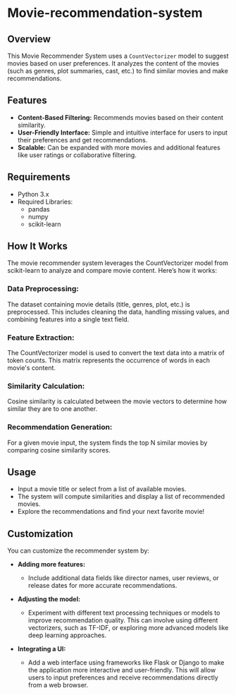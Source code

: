 # Movie-recommendation-system

## Overview

This Movie Recommender System uses a `CountVectorizer` model to suggest movies based on user preferences. It analyzes the content of the movies (such as genres, plot summaries, cast, etc.) to find similar movies and make recommendations.

## Features

- **Content-Based Filtering:** Recommends movies based on their content similarity.
- **User-Friendly Interface:** Simple and intuitive interface for users to input their preferences and get recommendations.
- **Scalable:** Can be expanded with more movies and additional features like user ratings or collaborative filtering.

## Requirements

- Python 3.x
- Required Libraries:
  - pandas
  - numpy
  - scikit-learn

## How It Works
The movie recommender system leverages the CountVectorizer model from scikit-learn to analyze and compare movie content. Here’s how it works:

### Data Preprocessing:

The dataset containing movie details (title, genres, plot, etc.) is preprocessed. This includes cleaning the data, handling missing values, and combining features into a single text field.
### Feature Extraction:

The CountVectorizer model is used to convert the text data into a matrix of token counts. This matrix represents the occurrence of words in each movie's content.
### Similarity Calculation:

Cosine similarity is calculated between the movie vectors to determine how similar they are to one another.
### Recommendation Generation:

For a given movie input, the system finds the top N similar movies by comparing cosine similarity scores.

## Usage
- Input a movie title or select from a list of available movies.
- The system will compute similarities and display a list of recommended movies.
- Explore the recommendations and find your next favorite movie!
## Customization

You can customize the recommender system by:

- **Adding more features:** 
  - Include additional data fields like director names, user reviews, or release dates for more accurate recommendations.
  
- **Adjusting the model:** 
  - Experiment with different text processing techniques or models to improve recommendation quality. This can involve using different vectorizers, such as TF-IDF, or exploring more advanced models like deep learning approaches.
  
- **Integrating a UI:** 
  - Add a web interface using frameworks like Flask or Django to make the application more interactive and user-friendly. This will allow users to input preferences and receive recommendations directly from a web browser.
